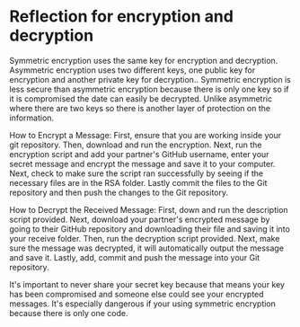 # Reflection for encryption and decryption

Symmetric encryption uses the same key for encryption and decryption. Asymmetric encryption uses two different keys, one public key for encryption and another private key for decryption.. Symmetric encryption is less secure than asymmetric encryption because there is only one key so if it is compromised the date can easily be decrypted. Unlike asymmetric where there are two keys so there is another layer of protection on the information. 

How to Encrypt a Message: First, ensure that you are working inside your git repository. Then, download and run the encryption. Next, run the encryption script and add your partner's GitHub username, enter your secret message and encrypt the message and save it to your computer. Next, check to make sure the script ran successfully by seeing if the necessary files are in the RSA folder. Lastly commit the files to the Git repository and then push the changes to the Git repository. 

How to Decrypt the Received Message: First, down and run the description script provided. Next, download your partner's encrypted message by going to their GitHub repository and downloading their file and saving it into your receive folder. Then, run the decryption script provided. Next, make sure the message was decrypted, it will automatically output the message and save it. Lastly, add, commit and push the message into your Git repository. 

It's important to never share your secret key because that means your key has been compromised and someone else could see your encrypted messages. It's especially dangerous if your using symmetric encryption because there is only one code. 

